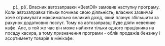 <style>
p { text-indent: 25px; }
</style>

p(., p((.
Власник автозаправки «BestOil» замовив наступну програму.
Коли автозаправка тільки починає свою діяльність, власник зазвичай хоче
отримувати максимально великий дохід, який планує збільшити за рахунок
додаткових послуг. Тому на автозаправці буде діяти невелике кафе. Але, в той же час
він може найняти тільки одного працівника на посаду касира, а тому призначення
програми - облік продажів бензину і асортименту товарів в мінікафе.
<!--stackedit_data:
eyJoaXN0b3J5IjpbLTExMzY2MTE1NzYsLTE5NzIxMzgyNzYsLT
MyNTkyMDEyN119
-->